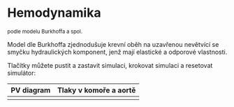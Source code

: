 # Hemodynamika 
<sup>podle modelu Burkhoffa a spol.</sup>

Model dle Burkhoffa zjednodušuje krevní oběh na uzavřenou nevětvící se smyčku hydraulických 
komponent, jenž mají elastické a odporové vlastnosti.  

Tlačítky můžete pustit a zastavit simulaci, krokovat simulaci a resetovat simulátor:
<bdl-fmi id="id4" src="BurkhoffFMI.js" 
         fminame="Cardiovascular_Model_Burkhoff_HemodynamicsBurkhoff_0shallow"
         tolerance="0.000001" starttime="0" guid="{b5629132-3ba6-4153-87c2-f3ff108e1920}"
         valuereferences="33554435,637534265,637534241,16777312"
         valuelabels="Left Ventricle Volume,Pressure in Left Ventricle,Pressure in Aorta, Heart Rate"
         inputs="id1,16777312,1,60"></bdl-fmi>

<bdl-range id="id1" min="40" max="180" step="1" default="60" title="Srdeční tep:"></bdl-range>

| PV diagram | Tlaky v komoře a aortě |
| ---------- | ------------ |
| <bdl-chartjs-xy id="id10" width="400" height="400" fromid="id4" labels="Pressure in Left Ventricle, Left Ventricle Volume" initialdata=";;0,0.00015;0,28000;0,0.00015;0,1400" refindex="0" refvalues="2" throttle="50"></bdl-chartjs-xy> | <bdl-chartjs-time   id="id10"  width="700"  height="400"  fromid="id4"  labels="Pressure in Aorta,Pressure in Left Ventricle, Left Ventricle Volume" initialdata="0,1,2,3,4;2,2,2,2;3,2,4;1,5,3;2,2,3,2"  refindex="1"  refvalues="2" throttle="50"></bdl-chartjs-time> |

